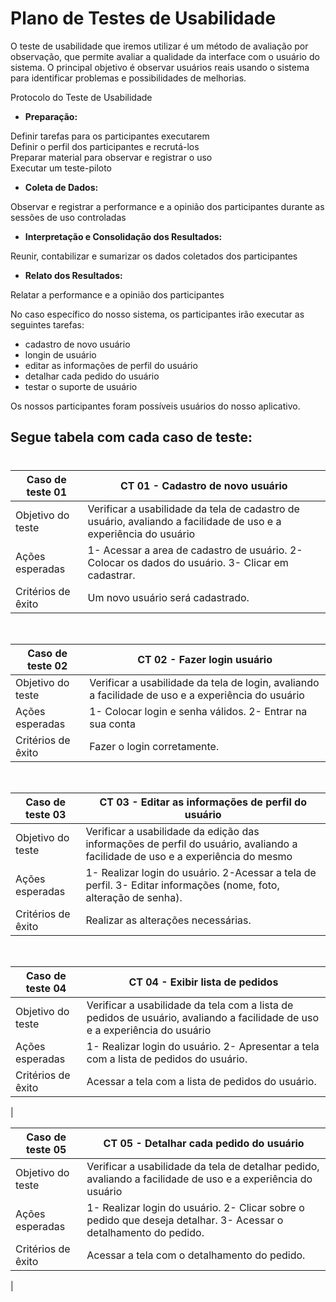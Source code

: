 # Plano de Testes de Usabilidade

O teste de usabilidade que iremos utilizar é um método de avaliação por observação, que permite avaliar a qualidade da interface com o usuário do sistema. O principal objetivo é observar usuários reais usando o sistema para identificar problemas e possibilidades de melhorias.

Protocolo do Teste de Usabilidade
<br>
* **Preparação:**    

Definir tarefas para os participantes executarem   
Definir o perfil dos participantes e recrutá-los     
Preparar material para observar e registrar o uso    
Executar um teste-piloto

* **Coleta de Dados:**

Observar e registrar a performance e a opinião dos participantes durante as sessões de uso controladas

* **Interpretação e Consolidação dos Resultados:**

Reunir, contabilizar e sumarizar os dados coletados dos participantes

* **Relato dos Resultados:**

Relatar a performance e a opinião dos participantes    

No caso específico do nosso sistema, os participantes irão executar as seguintes tarefas:

- cadastro de novo usuário
- longin de usuário
- editar as informações de perfil do usuário
- detalhar cada pedido do usuário
- testar o suporte de usuário

Os nossos participantes foram possíveis usuários do nosso aplicativo. 

## **Segue tabela com cada caso de teste**:
#

| Caso de teste 01     |  CT 01 - Cadastro de novo usuário                                                                    | 
| ------- | ------------------------------------------------------------------------------------------------------------ | 
| Objetivo do teste | Verificar a usabilidade da tela de cadastro de usuário, avaliando a facilidade de uso e a experiência do usuário            | 
| Ações esperadas | 1- Acessar a area de cadastro de usuário. 2- Colocar os dados do usuário. 3- Clicar em cadastrar.      |
| Critérios de êxito | Um novo usuário será cadastrado.                                                                       |
<br>

| Caso de teste 02     |  CT 02 - Fazer login usuário                                                                 | 
| ------- | ------------------------------------------------------------------------------------------------------------ | 
| Objetivo do teste | Verificar a usabilidade da tela de login, avaliando a facilidade de uso e a experiência do usuário            | 
| Ações esperadas |  1- Colocar login e senha válidos. 2- Entrar na sua conta     |
| Critérios de êxito | Fazer o login corretamente.                                                          |
<br>

| Caso de teste 03     |  CT 03 - Editar as informações de perfil do usuário                                               | 
| ------- | ------------------------------------------------------------------------------------------------------------ | 
| Objetivo do teste | Verificar a usabilidade da edição das informações de perfil do usuário, avaliando a facilidade de uso e a experiência do mesmo           | 
| Ações esperadas | 1- Realizar login do usuário. 2-Acessar a tela de perfil. 3- Editar informações (nome, foto, alteração de senha).      |
| Critérios de êxito | Realizar as alterações necessárias.   |

<br>

| Caso de teste 04     |  CT 04 - Exibir lista de pedidos                                                                    | 
| ------- | ------------------------------------------------------------------------------------------------------------ | 
| Objetivo do teste | Verificar a usabilidade da tela com a lista de pedidos de usuário, avaliando a facilidade de uso e a experiência do usuário           | 
| Ações esperadas | 1- Realizar login do usuário. 2- Apresentar a tela com a lista de pedidos do usuário.      |
| Critérios de êxito | Acessar a tela com a lista de pedidos do usuário.     
|
<br>

| Caso de teste 05     |  CT 05 - Detalhar cada pedido do usuário                                                          | 
| ------- | ------------------------------------------------------------------------------------------------------------ | 
| Objetivo do teste | Verificar a usabilidade da tela de detalhar pedido, avaliando a facilidade de uso e a experiência do usuário            | 
| Ações esperadas |  1- Realizar login do usuário. 2- Clicar sobre o pedido que deseja detalhar. 3- Acessar o detalhamento do pedido.    |
| Critérios de êxito | Acessar a tela com o detalhamento do pedido.      
|
<br>

